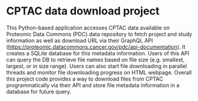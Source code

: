 # CPTAC data download project
This Python-based application accesses CPTAC data available on Proteomic Data Commons (PDC) data repository to fetch project and study information as well as download URL via their GraphQL API (https://proteomic.datacommons.cancer.gov/pdc/api-documentation). It creates a SQLite database for this metadata information. Users of this API can query the DB to retrieve file names based on file size (e.g. smallest, largest, or in size range). Users can also start file downloading in parallel threads and monitor file downloading progress on HTML webpage. Overall this project code provides a way to download files from CPTAC programmatically via their API and store file metadata information in a database for future query. 
